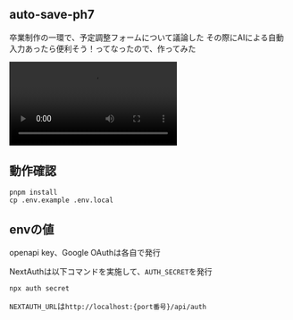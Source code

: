 ## auto-save-ph7

卒業制作の一環で、予定調整フォームについて議論した
その際にAIによる自動入力あったら便利そう！ってなったので、作ってみた

<video src="https://github.com/user-attachments/assets/3ac7ee32-de37-496b-9667-9809c1ed64c7"></video>

## 動作確認

```
pnpm install
cp .env.example .env.local
```

## envの値

openapi key、Google OAuthは各自で発行

NextAuthは以下コマンドを実施して、`AUTH_SECRET`を発行

```
npx auth secret
```

`NEXTAUTH_URL`は`http://localhost:{port番号}/api/auth`
